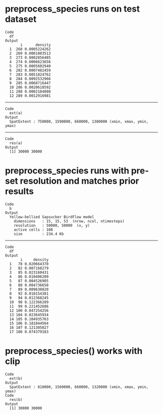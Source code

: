 # preprocess_species runs on test dataset

    Code
      df
    Output
           i      density
      1  268 0.0005224262
      2  269 0.0001803513
      3  273 0.0002856485
      4  274 0.0006623656
      5  275 0.0005602940
      6  282 0.0007482459
      7  283 0.0051824762
      8  284 0.0092532966
      9  285 0.0068716447
      10 286 0.0020618592
      11 288 0.0002184808
      12 289 0.0012916981

---

    Code
      ext(a)
    Output
      SpatExtent : 750000, 1590000, 660000, 1380000 (xmin, xmax, ymin, ymax)

---

    Code
      res(a)
    Output
      [1] 30000 30000

# preprocess_species runs with pre-set resolution and matches prior results

    Code
      b
    Output
      Yellow-bellied Sapsucker BirdFlow model
        dimensions   : 15, 15, 53  (nrow, ncol, ntimesteps)
        resolution   : 50000, 50000  (x, y)
        active cells : 108
        size         : 234.4 Kb

---

    Code
      df
    Output
           i     density
      1   78 0.020664370
      2   82 0.007168279
      3   85 0.023160431
      4   86 0.010406209
      5   87 0.004526905
      6   88 0.004736658
      7   89 0.009630820
      8   92 0.010154381
      9   94 0.012368245
      10  98 0.122366289
      11  99 0.221452686
      12 100 0.047254256
      13 104 0.023645934
      14 105 0.104935763
      15 106 0.181844564
      16 107 0.121305027
      17 108 0.074379183

# preprocess_species() works with clip

    Code
      ext(b)
    Output
      SpatExtent : 810000, 1560000, 660000, 1320000 (xmin, xmax, ymin, ymax)
    Code
      res(b)
    Output
      [1] 30000 30000

